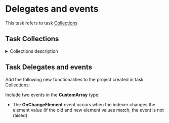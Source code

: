 # Delegates and events

This task refers to task [Collections](https://github.com/Qintarra/C-Sharp/tree/main/Tasks/Collections_task)

## Task Collections
<details>
<summary>Collections description</summary>

Create generic type **CustomArray** – one-dimensional array with a random index range  

**CustomArray** is a collection – array of random type values with fixed length and an original index that the user specifies.  

Example 1: an array of 20 elements length, array values – symbols, the index starts with 18.  

Example 2: an array of 10 elements length, array values – objects of class Animals, the index starts with -5.  

Values of random type can be located in the array, custom first index and the number of elements in the array should be specified while creating. The length and range of indexes cannot be changed after creating. Values of array elements can be set while creating the array and later with the help of the indexer.  

Initial and finite index, array length, and array elements in a standard array Array that starts with 0 can be obtained from the array.

CustomArray should be able to use operator 'foreach' and other constructions that are oriented to the presence of a numerator in class.

In **CustomArray** implementation of the following functionality is required:  
- Creating of empty user array with a specified first index and a specified number of elements.  
- Creating of user array based on a standard existing array or other collection.  
- Creating an array with the specified first index based on the values of the array params.  
- Receiving first, last indexes, length, and values in form of a standard array with first index 0.  
- Access to writing and reading element based on a predetermined correct index.  
- Generating exceptions, specified in XML comments to class methods.  
- Receiving numerator from an array for operator 'foreach'.

</details>

## Task Delegates and events
Add the following new functionalities to the project created in task Collections: 

Include two events in the **CustomArray** type: 

- The **OnChangeElement** event occurs when the indexer changes the element value (if the old and new element values match, the event is not raised) 


 
